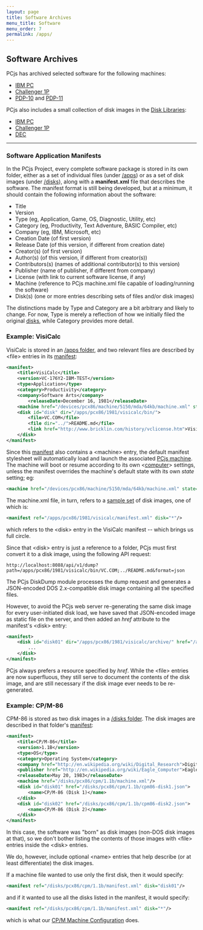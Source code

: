 ```yaml
---
layout: page
title: Software Archives
menu_title: Software
menu_order: 7
permalink: /apps/
---
```


Software Archives
-----------------

PCjs has archived selected software for the following machines:

* [IBM PC](pcx86/)
* [Challenger 1P](c1p/)
* [PDP-10](pdp10/) and [PDP-11](pdp11/)

PCjs also includes a small collection of disk images in the [Disk Libraries](/disks/):

* [IBM PC](/disks/pcx86/)
* [Challenger 1P](/disks/c1p/)
* [DEC](/disks/dec/)

---

### Software Application Manifests

In the PCjs Project, every complete software package is stored in its own folder, either as a set of individual
files (under [/apps](/apps/)) or as a set of disk images (under [/disks](/disks/)), along with a **manifest.xml**
file that describes the software.  The manifest format is still being developed, but at a minimum, it should contain
the following information about the software:

- Title
- Version
- Type (eg, Application, Game, OS, Diagnostic, Utility, etc)
- Category (eg, Productivity, Text Adventure, BASIC Compiler, etc)
- Company (eg, IBM, Microsoft, etc)
- Creation Date (of first version)
- Release Date (of this version, if different from creation date)
- Creator(s) (of first version)
- Author(s) (of this version, if different from creator(s))
- Contributors(s) (names of additional contributor(s) to this version)
- Publisher (name of publisher, if different from company)
- License (with link to current software license, if any)
- Machine (reference to PCjs machine.xml file capable of loading/running the software)
- Disk(s) (one or more entries describing sets of files and/or disk images)

The distinctions made by Type and Category are a bit arbitrary and likely to change.  For now,
Type is merely a reflection of how we initially filed the original [disks](/disks/pcx86/), while Category
provides more detail.

### Example: VisiCalc

VisiCalc is stored in an [/apps folder](/apps/pcx86/1981/visicalc/), and two relevant files are
described by &lt;file&gt; entries in its [manifest](/apps/pcx86/1981/visicalc/manifest.xml):

```xml
<manifest>
    <title>VisiCalc</title>
    <version>VC-176Y2-IBM-TEST</version>
    <type>Application</type>
    <category>Productivity</category>
    <company>Software Arts</company>
        <releaseDate>December 16, 1981</releaseDate>
    <machine href="/devices/pcx86/machine/5150/mda/64kb/machine.xml" state="/apps/pcx86/1981/visicalc/state.json"/>
    <disk id="disk" dir="/apps/pcx86/1981/visicalc/bin/">
        <file>VC.COM</file>
        <file dir="../">README.md</file>
        <link href="http://www.bricklin.com/history/vclicense.htm">VisiCalc License</link>
    </disk>
</manifest>
```

Since this [manifest](/apps/pcx86/1981/visicalc/manifest.xml) also contains a &lt;machine&gt; entry,
the default manifest stylesheet will automatically load and launch the associated
[PCjs machine](/devices/pcx86/machine/5150/mda/64kb/machine.xml).  The machine will boot or resume according
to its own &lt;[computer](/docs/pcx86/computer/)&gt; settings, unless the manifest overrides the machine's
default state with its own *state* setting; eg:

```xml
<machine href="/devices/pcx86/machine/5150/mda/64kb/machine.xml" state="/apps/pcx86/1981/visicalc/state.json"/>
```

The machine.xml file, in turn, refers to a [sample set](/disks/pcx86/samples.xml) of disk images, one of which is:
 
```xml
<manifest ref="/apps/pcx86/1981/visicalc/manifest.xml" disk="*"/>
```

which refers to the &lt;disk&gt; entry in the VisiCalc manifest -- which brings us full circle.

Since that &lt;disk&gt; entry is just a reference to a folder, PCjs must first convert it to a disk image,
using the following API request:

	http://localhost:8088/api/v1/dump?path=/apps/pcx86/1981/visicalc/bin/VC.COM;../README.md&format=json

The PCjs DiskDump module processes the dump request and generates a JSON-encoded DOS 2.x-compatible disk image
containing all the specified files.

However, to avoid the PCjs web server re-generating the same disk image for every user-initiated disk load, we
have saved that JSON-encoded image as static file on the server, and then added an *href* attribute to the manifest's
&lt;disk&gt; entry:

```xml
<manifest>
    <disk id="disk01" dir="/apps/pcx86/1981/visicalc/archive/" href="/apps/pcx86/1981/visicalc/disk.json">
        ...
    </disk>
</manifest>
```

PCjs always prefers a resource specified by *href*.  While the &lt;file&gt; entries are now superfluous, they
still serve to document the contents of the disk image, and are still necessary if the disk image ever needs to
be re-generated.

### Example: CP/M-86

CPM-86 is stored as two disk images in a [/disks folder](/disks/pcx86/cpm/1.1b/). The disk images are described in that
folder's [manifest](/disks/pcx86/cpm/1.1b/manifest.xml):

```xml
<manifest>
    <title>CP/M-86</title>
    <version>1.1B</version>
    <type>OS</type>
    <category>Operating System</category>
    <company href="http://en.wikipedia.org/wiki/Digital_Research">Digital Research</company>
    <publisher href="http://en.wikipedia.org/wiki/Eagle_Computer">Eagle Computer</publisher>
    <releaseDate>May 20, 1983</releaseDate>
    <machine href="/disks/pcx86/cpm/1.1b/machine.xml"/>
    <disk id="disk01" href="/disks/pcx86/cpm/1.1b/cpm86-disk1.json">
        <name>CP/M-86 (Disk 1)</name>
    </disk>
    <disk id="disk02" href="/disks/pcx86/cpm/1.1b/cpm86-disk2.json">
        <name>CP/M-86 (Disk 2)</name>
    </disk>
</manifest>
```

In this case, the software was "born" as disk images (non-DOS disk images at that), so we don't
bother listing the contents of those images with &lt;file&gt; entries inside the &lt;disk&gt; entries.

We do, however, include optional &lt;name&gt; entries that help describe (or at least differentiate)
the disk images.

If a machine file wanted to use only the first disk, then it would specify:

```xml
<manifest ref="/disks/pcx86/cpm/1.1b/manifest.xml" disk="disk01"/>
```

and if it wanted to use all the disks listed in the manifest, it would specify:

```xml
<manifest ref="/disks/pcx86/cpm/1.1b/manifest.xml" disk="*"/>
```

which is what our [CP/M Machine Configuration](/disks/pcx86/cpm/1.1b/machine.xml) does.
